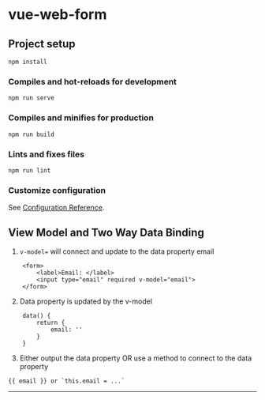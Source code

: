 # vue-web-form

## Project setup
```
npm install
```

### Compiles and hot-reloads for development
```
npm run serve
```

### Compiles and minifies for production
```
npm run build
```

### Lints and fixes files
```
npm run lint
```

### Customize configuration
See [Configuration Reference](https://cli.vuejs.org/config/).

## View Model and Two Way Data Binding
1. `v-model=` will connect and update to the data property email  
```
    <form>
        <label>Email: </label> 
        <input type="email" required v-model="email">
    </form>
```

2. Data property is updated by the v-model
```
    data() {
        return {
            email: ''
        }
    }
```
3. Either output the data property OR use a method to connect to the data property
```
{{ email }} or `this.email = ...`
```
---
